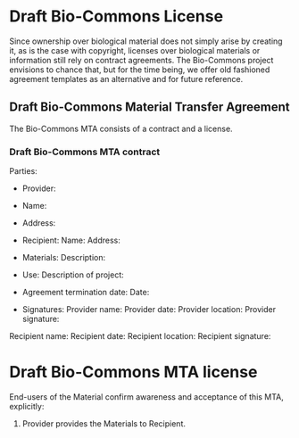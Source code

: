 # Draft Bio-Commons License

Since ownership over biological material does not simply arise by creating it, as is the case with copyright, licenses over biological materials or information still rely on contract agreements. The Bio-Commons project envisions to chance that, but for the time being, we offer old fashioned agreement templates as an alternative and for future reference.

## Draft Bio-Commons Material Transfer Agreement 

The Bio-Commons MTA consists of a contract and a license.

### Draft Bio-Commons MTA contract

Parties:

-	Provider:
 - Name: 
 - Address:
 
-	Recipient: 
Name:
Address:

- Materials:
Description:

- Use:
Description of project:

- Agreement termination date:
Date:

- Signatures:
Provider name:
Provider date:
Provider location: 
Provider signature:

Recipient name:
Recipient date:
Recipient location:
Recipient signature:

# Draft Bio-Commons MTA license

End-users of the Material confirm awareness and acceptance of this MTA, explicitly: 

1. Provider provides the Materials to Recipient.
